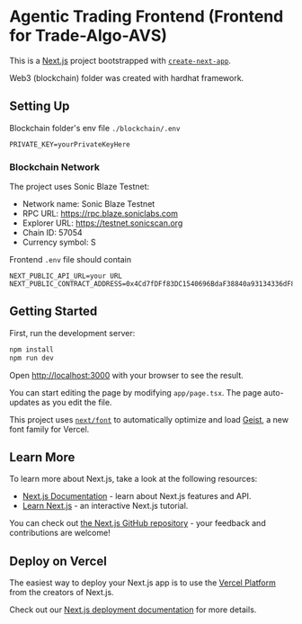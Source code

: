 # Agentic Trading Frontend (Frontend for Trade-Algo-AVS)

This is a [Next.js](https://nextjs.org) project bootstrapped with [`create-next-app`](https://nextjs.org/docs/app/api-reference/cli/create-next-app).

Web3 (blockchain) folder was created with hardhat framework.

## Setting Up
Blockchain folder's env file `./blockchain/.env`
```
PRIVATE_KEY=yourPrivateKeyHere
```

### Blockchain Network
The project uses Sonic Blaze Testnet:
- Network name: Sonic Blaze Testnet
- RPC URL: https://rpc.blaze.soniclabs.com
- Explorer URL: https://testnet.sonicscan.org
- Chain ID: 57054
- Currency symbol: S

Frontend `.env` file should contain
```
NEXT_PUBLIC_API_URL=your URL
NEXT_PUBLIC_CONTRACT_ADDRESS=0x4Cd7fDFf83DC1540696BdaF38840a93134336dF8
```

## Getting Started

First, run the development server:

```bash
npm install
npm run dev
```

Open [http://localhost:3000](http://localhost:3000) with your browser to see the result.

You can start editing the page by modifying `app/page.tsx`. The page auto-updates as you edit the file.

This project uses [`next/font`](https://nextjs.org/docs/app/building-your-application/optimizing/fonts) to automatically optimize and load [Geist](https://vercel.com/font), a new font family for Vercel.

## Learn More

To learn more about Next.js, take a look at the following resources:

- [Next.js Documentation](https://nextjs.org/docs) - learn about Next.js features and API.
- [Learn Next.js](https://nextjs.org/learn) - an interactive Next.js tutorial.

You can check out [the Next.js GitHub repository](https://github.com/vercel/next.js) - your feedback and contributions are welcome!

## Deploy on Vercel

The easiest way to deploy your Next.js app is to use the [Vercel Platform](https://vercel.com/new?utm_medium=default-template&filter=next.js&utm_source=create-next-app&utm_campaign=create-next-app-readme) from the creators of Next.js.

Check out our [Next.js deployment documentation](https://nextjs.org/docs/app/building-your-application/deploying) for more details.
